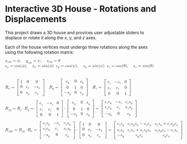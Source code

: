 # Interactive 3D House - Rotations and Displacements
This project draws a 3D house and provices user adjustable sliders to displace or rotate it along the x, y, and z axes.

Each of the house vertices must undergo three rotations along the axes using the following rotation matrix:

<math xmlns="http://www.w3.org/1998/Math/MathML">
  <mstyle displaystyle="true">
    <mrow class="MJX-TeXAtom-ORD">
      <msub>
        <mi>x</mi>
        <mrow class="MJX-TeXAtom-ORD">
          <mi>r</mi>
          <mi>o</mi>
          <mi>t</mi>
        </mrow>
      </msub>
      <mo>=</mo>
      <mi>&#x03D5;<!-- ϕ --></mi>
      <mo>,</mo>
      <mspace width="1em" />
      <msub>
        <mi>y</mi>
        <mrow class="MJX-TeXAtom-ORD">
          <mi>r</mi>
          <mi>o</mi>
          <mi>t</mi>
        </mrow>
      </msub>
      <mo>=</mo>
      <mi>&#x03C8;<!-- ψ --></mi>
      <mo>,</mo>
      <mspace width="1em" />
      <msub>
        <mi>z</mi>
        <mrow class="MJX-TeXAtom-ORD">
          <mi>r</mi>
          <mi>o</mi>
          <mi>t</mi>
        </mrow>
      </msub>
      <mo>=</mo>
      <mi>&#x03B8;<!-- θ --></mi>
      <mo linebreak="newline"></mo>
    </mrow>
  </mstyle>
</math>

<math>
  <mstyle displaystyle="true">
    <mrow>
      <msub>
        <mi>c</mi>
        <mrow class="MJX-TeXAtom-ORD">
          <mi>x</mi>
        </mrow>
      </msub>
      <mo>=</mo>
      <mi>c</mi>
      <mi>o</mi>
      <mi>s</mi>
      <mo stretchy="false">(</mo>
      <mi>&#x03D5;<!-- ϕ --></mi>
      <mo stretchy="false">)</mo>
      <mo>,</mo>
      <mspace width="1em" />
      <msub>
        <mi>s</mi>
        <mrow class="MJX-TeXAtom-ORD">
          <mi>x</mi>
        </mrow>
      </msub>
      <mo>=</mo>
      <mi>s</mi>
      <mi>i</mi>
      <mi>n</mi>
      <mo stretchy="false">(</mo>
      <mi>&#x03D5;<!-- ϕ --></mi>
      <mo stretchy="false">)</mo>
      <mo linebreak="newline"></mo>
      <msub>
        <mi>c</mi>
        <mrow class="MJX-TeXAtom-ORD">
          <mi>y</mi>
        </mrow>
      </msub>
      <mo>=</mo>
      <mi>c</mi>
      <mi>o</mi>
      <mi>s</mi>
      <mo stretchy="false">(</mo>
      <mi>&#x03C8;<!-- ψ --></mi>
      <mo stretchy="false">)</mo>
      <mo>,</mo>
      <mspace width="1em" />
      <msub>
        <mi>s</mi>
        <mrow class="MJX-TeXAtom-ORD">
          <mi>y</mi>
        </mrow>
      </msub>
      <mo>=</mo>
      <mi>s</mi>
      <mi>i</mi>
      <mi>n</mi>
      <mo stretchy="false">(</mo>
      <mi>&#x03C8;<!-- ψ --></mi>
      <mo stretchy="false">)</mo>
      <mo linebreak="newline"></mo>
      <msub>
        <mi>c</mi>
        <mrow class="MJX-TeXAtom-ORD">
          <mi>z</mi>
        </mrow>
      </msub>
      <mo>=</mo>
      <mi>c</mi>
      <mi>o</mi>
      <mi>s</mi>
      <mo stretchy="false">(</mo>
      <mi>&#x03B8;<!-- θ --></mi>
      <mo stretchy="false">)</mo>
      <mo>,</mo>
      <mspace width="1em" />
      <msub>
        <mi>s</mi>
        <mrow class="MJX-TeXAtom-ORD">
          <mi>z</mi>
        </mrow>
      </msub>
      <mo>=</mo>
      <mi>s</mi>
      <mi>i</mi>
      <mi>n</mi>
      <mo stretchy="false">(</mo>
      <mi>&#x03B8;<!-- θ --></mi>
      <mo stretchy="false">)</mo>
      <mspace depth="1cm" />
      <mo linebreak="newline"></mo>
    </mrow>
  </mstyle>
</math>
<math>
  <mstyle displaystyle="true">
    <mrow>
      <msub>
        <mi>R</mi>
        <mrow class="MJX-TeXAtom-ORD">
          <mi>x</mi>
        </mrow>
      </msub>
      <mo>=</mo>
      <mrow>
        <mo>[</mo>
        <mtable rowspacing="4pt" columnspacing="1em">
          <mtr>
            <mtd>
              <mn>1</mn>
            </mtd>
            <mtd>
              <mn>0</mn>
            </mtd>
            <mtd>
              <mn>0</mn>
            </mtd>
          </mtr>
          <mtr>
            <mtd>
              <mn>0</mn>
            </mtd>
            <mtd>
              <msub>
                <mi>c</mi>
                <mrow class="MJX-TeXAtom-ORD">
                  <mi>x</mi>
                </mrow>
              </msub>
            </mtd>
            <mtd>
              <mo>&#x2212;<!-- − --></mo>
              <msub>
                <mi>s</mi>
                <mrow class="MJX-TeXAtom-ORD">
                  <mi>x</mi>
                </mrow>
              </msub>
            </mtd>
          </mtr>
          <mtr>
            <mtd>
              <mn>0</mn>
            </mtd>
            <mtd>
              <msub>
                <mi>s</mi>
                <mrow class="MJX-TeXAtom-ORD">
                  <mi>x</mi>
                </mrow>
              </msub>
            </mtd>
            <mtd>
              <msub>
                <mi>c</mi>
                <mrow class="MJX-TeXAtom-ORD">
                  <mi>x</mi>
                </mrow>
              </msub>
            </mtd>
          </mtr>
        </mtable>
        <mo>]</mo>
      </mrow>
      <mspace width="1em" />
      <msub>
        <mi>R</mi>
        <mrow class="MJX-TeXAtom-ORD">
          <mi>y</mi>
        </mrow>
      </msub>
      <mo>=</mo>
      <mrow>
        <mo>[</mo>
        <mtable rowspacing="4pt" columnspacing="1em">
          <mtr>
            <mtd>
              <msub>
                <mi>c</mi>
                <mrow class="MJX-TeXAtom-ORD">
                  <mi>y</mi>
                </mrow>
              </msub>
            </mtd>
            <mtd>
              <mn>0</mn>
            </mtd>
            <mtd>
              <msub>
                <mi>s</mi>
                <mrow class="MJX-TeXAtom-ORD">
                  <mi>y</mi>
                </mrow>
              </msub>
            </mtd>
          </mtr>
          <mtr>
            <mtd>
              <mn>0</mn>
            </mtd>
            <mtd>
              <mn>1</mn>
            </mtd>
            <mtd>
              <mn>0</mn>
            </mtd>
          </mtr>
          <mtr>
            <mtd>
              <mo>&#x2212;<!-- − --></mo>
              <msub>
                <mi>s</mi>
                <mrow class="MJX-TeXAtom-ORD">
                  <mi>y</mi>
                </mrow>
              </msub>
            </mtd>
            <mtd>
              <mn>0</mn>
            </mtd>
            <mtd>
              <msub>
                <mi>c</mi>
                <mrow class="MJX-TeXAtom-ORD">
                  <mi>y</mi>
                </mrow>
              </msub>
            </mtd>
          </mtr>
        </mtable>
        <mo>]</mo>
      </mrow>
      <mspace width="1em" />
      <msub>
        <mi>R</mi>
        <mrow class="MJX-TeXAtom-ORD">
          <mi>z</mi>
        </mrow>
      </msub>
      <mo>=</mo>
      <mrow>
        <mo>[</mo>
        <mtable rowspacing="4pt" columnspacing="1em">
          <mtr>
            <mtd>
              <msub>
                <mi>c</mi>
                <mrow class="MJX-TeXAtom-ORD">
                  <mi>z</mi>
                </mrow>
              </msub>
            </mtd>
            <mtd>
              <mo>&#x2212;<!-- − --></mo>
              <msub>
                <mi>s</mi>
                <mrow class="MJX-TeXAtom-ORD">
                  <mi>z</mi>
                </mrow>
              </msub>
            </mtd>
            <mtd>
              <mn>0</mn>
            </mtd>
          </mtr>
          <mtr>
            <mtd>
              <msub>
                <mi>s</mi>
                <mrow class="MJX-TeXAtom-ORD">
                  <mi>z</mi>
                </mrow>
              </msub>
            </mtd>
            <mtd>
              <msub>
                <mi>c</mi>
                <mrow class="MJX-TeXAtom-ORD">
                  <mi>z</mi>
                </mrow>
              </msub>
            </mtd>
            <mtd>
              <mn>0</mn>
            </mtd>
          </mtr>
          <mtr>
            <mtd>
              <mn>0</mn>
            </mtd>
            <mtd>
              <mn>0</mn>
            </mtd>
            <mtd>
              <mn>1</mn>
            </mtd>
          </mtr>
        </mtable>
        <mo>]</mo>
      </mrow>
      <mspace depth="1cm" />
      <mo linebreak="newline"></mo>
    </mrow>
  </mstyle>
</math>
<math>
  <mstyle displaystyle="true">
    <mrow>
      <msub>
        <mi>R</mi>
        <mrow class="MJX-TeXAtom-ORD">
          <mi>z</mi>
          <mi>y</mi>
        </mrow>
      </msub>
      <mo>=</mo>
      <msub>
        <mi>R</mi>
        <mrow class="MJX-TeXAtom-ORD">
          <mi>z</mi>
        </mrow>
      </msub>
      <mo>&#x22C5;<!-- ⋅ --></mo>
      <msub>
        <mi>R</mi>
        <mrow class="MJX-TeXAtom-ORD">
          <mi>y</mi>
        </mrow>
      </msub>
      <mo>=</mo>
      <mrow>
        <mo>[</mo>
        <mtable rowspacing="4pt" columnspacing="1em">
          <mtr>
            <mtd>
              <msub>
                <mi>c</mi>
                <mrow class="MJX-TeXAtom-ORD">
                  <mi>z</mi>
                </mrow>
              </msub>
            </mtd>
            <mtd>
              <mo>&#x2212;<!-- − --></mo>
              <msub>
                <mi>s</mi>
                <mrow class="MJX-TeXAtom-ORD">
                  <mi>z</mi>
                </mrow>
              </msub>
            </mtd>
            <mtd>
              <mn>0</mn>
            </mtd>
          </mtr>
          <mtr>
            <mtd>
              <msub>
                <mi>s</mi>
                <mrow class="MJX-TeXAtom-ORD">
                  <mi>z</mi>
                </mrow>
              </msub>
            </mtd>
            <mtd>
              <msub>
                <mi>c</mi>
                <mrow class="MJX-TeXAtom-ORD">
                  <mi>z</mi>
                </mrow>
              </msub>
            </mtd>
            <mtd>
              <mn>0</mn>
            </mtd>
          </mtr>
          <mtr>
            <mtd>
              <mn>0</mn>
            </mtd>
            <mtd>
              <mn>0</mn>
            </mtd>
            <mtd>
              <mn>1</mn>
            </mtd>
          </mtr>
        </mtable>
        <mo>]</mo>
      </mrow>
      <mo>&#x22C5;<!-- ⋅ --></mo>
      <mrow>
        <mo>[</mo>
        <mtable rowspacing="4pt" columnspacing="1em">
          <mtr>
            <mtd>
              <msub>
                <mi>c</mi>
                <mrow class="MJX-TeXAtom-ORD">
                  <mi>y</mi>
                </mrow>
              </msub>
            </mtd>
            <mtd>
              <mn>0</mn>
            </mtd>
            <mtd>
              <msub>
                <mi>s</mi>
                <mrow class="MJX-TeXAtom-ORD">
                  <mi>y</mi>
                </mrow>
              </msub>
            </mtd>
          </mtr>
          <mtr>
            <mtd>
              <mn>0</mn>
            </mtd>
            <mtd>
              <mn>1</mn>
            </mtd>
            <mtd>
              <mn>0</mn>
            </mtd>
          </mtr>
          <mtr>
            <mtd>
              <mo>&#x2212;<!-- − --></mo>
              <msub>
                <mi>s</mi>
                <mrow class="MJX-TeXAtom-ORD">
                  <mi>y</mi>
                </mrow>
              </msub>
            </mtd>
            <mtd>
              <mn>0</mn>
            </mtd>
            <mtd>
              <msub>
                <mi>c</mi>
                <mrow class="MJX-TeXAtom-ORD">
                  <mi>y</mi>
                </mrow>
              </msub>
            </mtd>
          </mtr>
        </mtable>
        <mo>]</mo>
      </mrow>
      <mo>=</mo>
      <mrow>
        <mo>[</mo>
        <mtable rowspacing="4pt" columnspacing="1em">
          <mtr>
            <mtd>
              <msub>
                <mi>c</mi>
                <mrow class="MJX-TeXAtom-ORD">
                  <mi>z</mi>
                </mrow>
              </msub>
              <msub>
                <mi>c</mi>
                <mrow class="MJX-TeXAtom-ORD">
                  <mi>y</mi>
                </mrow>
              </msub>
            </mtd>
            <mtd>
              <mo>&#x2212;<!-- − --></mo>
              <msub>
                <mi>s</mi>
                <mrow class="MJX-TeXAtom-ORD">
                  <mi>z</mi>
                </mrow>
              </msub>
            </mtd>
            <mtd>
              <msub>
                <mi>c</mi>
                <mrow class="MJX-TeXAtom-ORD">
                  <mi>z</mi>
                </mrow>
              </msub>
              <msub>
                <mi>s</mi>
                <mrow class="MJX-TeXAtom-ORD">
                  <mi>y</mi>
                </mrow>
              </msub>
            </mtd>
          </mtr>
          <mtr>
            <mtd>
              <msub>
                <mi>s</mi>
                <mrow class="MJX-TeXAtom-ORD">
                  <mi>z</mi>
                </mrow>
              </msub>
              <msub>
                <mi>c</mi>
                <mrow class="MJX-TeXAtom-ORD">
                  <mi>y</mi>
                </mrow>
              </msub>
            </mtd>
            <mtd>
              <msub>
                <mi>c</mi>
                <mrow class="MJX-TeXAtom-ORD">
                  <mi>z</mi>
                </mrow>
              </msub>
            </mtd>
            <mtd>
              <msub>
                <mi>s</mi>
                <mrow class="MJX-TeXAtom-ORD">
                  <mi>z</mi>
                </mrow>
              </msub>
              <msub>
                <mi>s</mi>
                <mrow class="MJX-TeXAtom-ORD">
                  <mi>y</mi>
                </mrow>
              </msub>
            </mtd>
          </mtr>
          <mtr>
            <mtd>
              <mo>&#x2212;<!-- − --></mo>
              <msub>
                <mi>s</mi>
                <mrow class="MJX-TeXAtom-ORD">
                  <mi>y</mi>
                </mrow>
              </msub>
            </mtd>
            <mtd>
              <mn>0</mn>
            </mtd>
            <mtd>
              <msub>
                <mi>c</mi>
                <mrow class="MJX-TeXAtom-ORD">
                  <mi>y</mi>
                </mrow>
              </msub>
            </mtd>
          </mtr>
        </mtable>
        <mo>]</mo>
      </mrow>
      <mspace depth="1cm" />
      <mo linebreak="newline"></mo>
    </mrow>
  </mstyle>
</math>
<math>
  <mstyle displaystyle="true">
    <mrow>
      <msub>
        <mi>R</mi>
        <mrow class="MJX-TeXAtom-ORD">
          <mi>z</mi>
          <mi>y</mi>
          <mi>x</mi>
        </mrow>
      </msub>
      <mo>=</mo>
      <msub>
        <mi>R</mi>
        <mrow class="MJX-TeXAtom-ORD">
          <mi>z</mi>
          <mi>y</mi>
        </mrow>
      </msub>
      <mo>&#x22C5;<!-- ⋅ --></mo>
      <msub>
        <mi>R</mi>
        <mrow class="MJX-TeXAtom-ORD">
          <mi>x</mi>
        </mrow>
      </msub>
      <mo>=</mo>
      <mrow>
        <mo>[</mo>
        <mtable rowspacing="4pt" columnspacing="1em">
          <mtr>
            <mtd>
              <msub>
                <mi>c</mi>
                <mrow class="MJX-TeXAtom-ORD">
                  <mi>z</mi>
                </mrow>
              </msub>
              <msub>
                <mi>c</mi>
                <mrow class="MJX-TeXAtom-ORD">
                  <mi>y</mi>
                </mrow>
              </msub>
            </mtd>
            <mtd>
              <mo>&#x2212;<!-- − --></mo>
              <msub>
                <mi>s</mi>
                <mrow class="MJX-TeXAtom-ORD">
                  <mi>z</mi>
                </mrow>
              </msub>
            </mtd>
            <mtd>
              <msub>
                <mi>c</mi>
                <mrow class="MJX-TeXAtom-ORD">
                  <mi>z</mi>
                </mrow>
              </msub>
              <msub>
                <mi>s</mi>
                <mrow class="MJX-TeXAtom-ORD">
                  <mi>y</mi>
                </mrow>
              </msub>
            </mtd>
          </mtr>
          <mtr>
            <mtd>
              <msub>
                <mi>s</mi>
                <mrow class="MJX-TeXAtom-ORD">
                  <mi>z</mi>
                </mrow>
              </msub>
              <msub>
                <mi>c</mi>
                <mrow class="MJX-TeXAtom-ORD">
                  <mi>y</mi>
                </mrow>
              </msub>
            </mtd>
            <mtd>
              <msub>
                <mi>c</mi>
                <mrow class="MJX-TeXAtom-ORD">
                  <mi>z</mi>
                </mrow>
              </msub>
            </mtd>
            <mtd>
              <msub>
                <mi>s</mi>
                <mrow class="MJX-TeXAtom-ORD">
                  <mi>z</mi>
                </mrow>
              </msub>
              <msub>
                <mi>s</mi>
                <mrow class="MJX-TeXAtom-ORD">
                  <mi>y</mi>
                </mrow>
              </msub>
            </mtd>
          </mtr>
          <mtr>
            <mtd>
              <mo>&#x2212;<!-- − --></mo>
              <msub>
                <mi>s</mi>
                <mrow class="MJX-TeXAtom-ORD">
                  <mi>y</mi>
                </mrow>
              </msub>
            </mtd>
            <mtd>
              <mn>0</mn>
            </mtd>
            <mtd>
              <msub>
                <mi>c</mi>
                <mrow class="MJX-TeXAtom-ORD">
                  <mi>y</mi>
                </mrow>
              </msub>
            </mtd>
          </mtr>
        </mtable>
        <mo>]</mo>
      </mrow>
      <mo>&#x22C5;<!-- ⋅ --></mo>
      <mrow>
        <mo>[</mo>
        <mtable rowspacing="4pt" columnspacing="1em">
          <mtr>
            <mtd>
              <mn>1</mn>
            </mtd>
            <mtd>
              <mn>0</mn>
            </mtd>
            <mtd>
              <mn>0</mn>
            </mtd>
          </mtr>
          <mtr>
            <mtd>
              <mn>0</mn>
            </mtd>
            <mtd>
              <msub>
                <mi>c</mi>
                <mrow class="MJX-TeXAtom-ORD">
                  <mi>x</mi>
                </mrow>
              </msub>
            </mtd>
            <mtd>
              <mo>&#x2212;<!-- − --></mo>
              <msub>
                <mi>s</mi>
                <mrow class="MJX-TeXAtom-ORD">
                  <mi>x</mi>
                </mrow>
              </msub>
            </mtd>
          </mtr>
          <mtr>
            <mtd>
              <mn>0</mn>
            </mtd>
            <mtd>
              <msub>
                <mi>s</mi>
                <mrow class="MJX-TeXAtom-ORD">
                  <mi>x</mi>
                </mrow>
              </msub>
            </mtd>
            <mtd>
              <msub>
                <mi>c</mi>
                <mrow class="MJX-TeXAtom-ORD">
                  <mi>x</mi>
                </mrow>
              </msub>
            </mtd>
          </mtr>
        </mtable>
        <mo>]</mo>
      </mrow>
      <mo>=</mo>
      <mrow>
        <mo>[</mo>
        <mtable rowspacing="4pt" columnspacing="1em">
          <mtr>
            <mtd>
              <msub>
                <mi>c</mi>
                <mrow class="MJX-TeXAtom-ORD">
                  <mi>z</mi>
                </mrow>
              </msub>
              <msub>
                <mi>c</mi>
                <mrow class="MJX-TeXAtom-ORD">
                  <mi>y</mi>
                </mrow>
              </msub>
            </mtd>
            <mtd>
              <msub>
                <mi>c</mi>
                <mrow class="MJX-TeXAtom-ORD">
                  <mi>z</mi>
                </mrow>
              </msub>
              <msub>
                <mi>s</mi>
                <mrow class="MJX-TeXAtom-ORD">
                  <mi>y</mi>
                </mrow>
              </msub>
              <msub>
                <mi>s</mi>
                <mrow class="MJX-TeXAtom-ORD">
                  <mi>x</mi>
                </mrow>
              </msub>
              <mo>&#x2212;<!-- − --></mo>
              <msub>
                <mi>s</mi>
                <mrow class="MJX-TeXAtom-ORD">
                  <mi>z</mi>
                </mrow>
              </msub>
              <msub>
                <mi>c</mi>
                <mrow class="MJX-TeXAtom-ORD">
                  <mi>x</mi>
                </mrow>
              </msub>
            </mtd>
            <mtd>
              <msub>
                <mi>s</mi>
                <mrow class="MJX-TeXAtom-ORD">
                  <mi>z</mi>
                </mrow>
              </msub>
              <msub>
                <mi>s</mi>
                <mrow class="MJX-TeXAtom-ORD">
                  <mi>x</mi>
                </mrow>
              </msub>
              <mo>+</mo>
              <msub>
                <mi>c</mi>
                <mrow class="MJX-TeXAtom-ORD">
                  <mi>z</mi>
                </mrow>
              </msub>
              <msub>
                <mi>s</mi>
                <mrow class="MJX-TeXAtom-ORD">
                  <mi>y</mi>
                </mrow>
              </msub>
              <msub>
                <mi>c</mi>
                <mrow class="MJX-TeXAtom-ORD">
                  <mi>x</mi>
                </mrow>
              </msub>
            </mtd>
          </mtr>
          <mtr>
            <mtd>
              <msub>
                <mi>s</mi>
                <mrow class="MJX-TeXAtom-ORD">
                  <mi>z</mi>
                </mrow>
              </msub>
              <msub>
                <mi>c</mi>
                <mrow class="MJX-TeXAtom-ORD">
                  <mi>y</mi>
                </mrow>
              </msub>
            </mtd>
            <mtd>
              <msub>
                <mi>c</mi>
                <mrow class="MJX-TeXAtom-ORD">
                  <mi>z</mi>
                </mrow>
              </msub>
              <msub>
                <mi>c</mi>
                <mrow class="MJX-TeXAtom-ORD">
                  <mi>x</mi>
                </mrow>
              </msub>
              <mo>+</mo>
              <msub>
                <mi>s</mi>
                <mrow class="MJX-TeXAtom-ORD">
                  <mi>z</mi>
                </mrow>
              </msub>
              <msub>
                <mi>s</mi>
                <mrow class="MJX-TeXAtom-ORD">
                  <mi>y</mi>
                </mrow>
              </msub>
              <msub>
                <mi>s</mi>
                <mrow class="MJX-TeXAtom-ORD">
                  <mi>x</mi>
                </mrow>
              </msub>
            </mtd>
            <mtd>
              <msub>
                <mi>s</mi>
                <mrow class="MJX-TeXAtom-ORD">
                  <mi>z</mi>
                </mrow>
              </msub>
              <msub>
                <mi>s</mi>
                <mrow class="MJX-TeXAtom-ORD">
                  <mi>y</mi>
                </mrow>
              </msub>
              <msub>
                <mi>c</mi>
                <mrow class="MJX-TeXAtom-ORD">
                  <mi>x</mi>
                </mrow>
              </msub>
              <mo>&#x2212;<!-- − --></mo>
              <msub>
                <mi>c</mi>
                <mrow class="MJX-TeXAtom-ORD">
                  <mi>z</mi>
                </mrow>
              </msub>
              <msub>
                <mi>s</mi>
                <mrow class="MJX-TeXAtom-ORD">
                  <mi>x</mi>
                </mrow>
              </msub>
            </mtd>
          </mtr>
          <mtr>
            <mtd>
              <mo>&#x2212;<!-- − --></mo>
              <msub>
                <mi>s</mi>
                <mrow class="MJX-TeXAtom-ORD">
                  <mi>y</mi>
                </mrow>
              </msub>
            </mtd>
            <mtd>
              <msub>
                <mi>c</mi>
                <mrow class="MJX-TeXAtom-ORD">
                  <mi>y</mi>
                </mrow>
              </msub>
              <msub>
                <mi>s</mi>
                <mrow class="MJX-TeXAtom-ORD">
                  <mi>x</mi>
                </mrow>
              </msub>
            </mtd>
            <mtd>
              <msub>
                <mi>c</mi>
                <mrow class="MJX-TeXAtom-ORD">
                  <mi>y</mi>
                </mrow>
              </msub>
              <msub>
                <mi>c</mi>
                <mrow class="MJX-TeXAtom-ORD">
                  <mi>x</mi>
                </mrow>
              </msub>
            </mtd>
          </mtr>
        </mtable>
        <mo>]</mo>
      </mrow>
      <mspace depth="1cm" />
      <mo linebreak="newline"></mo>
    </mrow>
  </mstyle>
</math>


